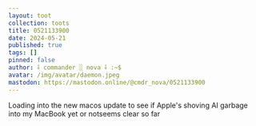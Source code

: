 ```yaml
---
layout: toot
collection: toots
title: 0521133900
date: 2024-05-21
published: true
tags: []
pinned: false
author: ⸸ commander ░ nova ⸸ :~$
avatar: /img/avatar/daemon.jpeg
mastodon: https://mastodon.online/@cmdr_nova/0521133900
---
```


Loading into the new macos update to see if Apple's shoving AI garbage into my MacBook yet or notseems clear so far

